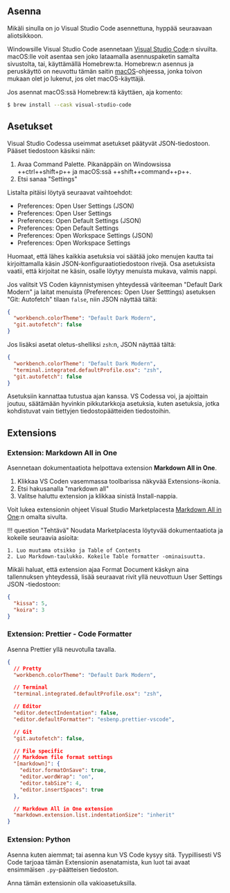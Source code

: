 ## Asenna

Mikäli sinulla on jo Visual Studio Code asennettuna, hyppää seuraavaan aliotsikkoon. 

Windowsille Visual Studio Code asennetaan [Visual Studio Code](https://code.visualstudio.com/download):n sivuilta. macOS:lle voit asentaa sen joko lataamalla asennuspaketin samalta sivustolta, tai, käyttämällä Homebrew:ta. Homebrew:n asennus ja peruskäyttö on neuvottu tämän saitin [macOS](macOS.md)-ohjeessa, jonka toivon mukaan olet jo lukenut, jos olet macOS-käyttäjä.

Jos asennat macOS:ssä Homebrew:tä käyttäen, aja komento:

```bash
$ brew install --cask visual-studio-code
```

## Asetukset

Visual Studio Codessa useimmat asetukset päätyvät JSON-tiedostoon. Pääset tiedostoon käsiksi näin:

1. Avaa Command Palette. Pikanäppäin on Windowsissa ++ctrl++shift+p++ ja macOS:ssä ++shift++command++p++.
2. Etsi sanaa "Settings"

Listalta pitäisi löytyä seuraavat vaihtoehdot:

- Preferences: Open User Settings (JSON)
- Preferences: Open User Settings
- Preferences: Open Default Settings (JSON)
- Preferences: Open Default Settings
- Preferences: Open Workspace Settings (JSON)
- Preferences: Open Workspace Settings

Huomaat, että lähes kaikkia asetuksia voi säätää joko menujen kautta tai kirjoittamalla käsin JSON-konfiguraatiotiedostoon rivejä. Osa asetuksista vaatii, että kirjoitat ne käsin, osalle löytyy menuista mukava, valmis nappi.

Jos valitsit VS Coden käynnistymisen yhteydessä väriteeman "Default Dark Modern" ja laitat menuista (Preferences: Open User Setttings) asetuksen "Git: Autofetch" tilaan `false`, niin JSON näyttää tältä:

```json
{
  "workbench.colorTheme": "Default Dark Modern",
  "git.autofetch": false
}
```

Jos lisäksi asetat oletus-shelliksi `zsh`:n, JSON näyttää tältä:

```json
{
  "workbench.colorTheme": "Default Dark Modern",
  "terminal.integrated.defaultProfile.osx": "zsh",
  "git.autofetch": false
}
```

Asetuksiin kannattaa tutustua ajan kanssa. VS Codessa voi, ja ajoittain joutuu, säätämään hyvinkin pikkutarkkoja asetuksia, kuten asetuksia, jotka kohdistuvat vain tiettyjen tiedostopäätteiden tiedostoihin.

## Extensions

### Extension: Markdown All in One

Asennetaan dokumentaatiota helpottava extension **Markdown All in One**.

1. Klikkaa VS Coden vasemmassa toolbarissa näkyvää Extensions-ikonia.
2. Etsi hakusanalla "markdown all"
3. Valitse haluttu extension ja klikkaa sinistä Install-nappia.

Voit lukea extensionin ohjeet Visual Studio Marketplacesta [Markdown All in One](https://marketplace.visualstudio.com/items?itemName=yzhang.markdown-all-in-one):n omalta sivulta.

!!! question "Tehtävä"
    Noudata Marketplacesta löytyvää dokumentaatiota ja kokeile seuraavia asioita:

    1. Luo muutama otsikko ja Table of Contents
    2. Luo Markdown-taulukko. Kokeile Table formatter -ominaisuutta.

Mikäli haluat, että extension ajaa Format Document käskyn aina tallennuksen yhteydessä, lisää seuraavat rivit yllä neuvottuun User Settings JSON -tiedostoon:

```json
{
  "kissa": 5,
  "koira": 3
}
```

### Extension: Prettier - Code Formatter

Asenna Prettier yllä neuvotulla tavalla.

```json
{
  // Pretty
  "workbench.colorTheme": "Default Dark Modern",

  // Terminal
  "terminal.integrated.defaultProfile.osx": "zsh",

  // Editor
  "editor.detectIndentation": false,
  "editor.defaultFormatter": "esbenp.prettier-vscode",

  // Git
  "git.autofetch": false,

  // File specific
  // Markdown file format settings
  "[markdown]": {
    "editor.formatOnSave": true,
    "editor.wordWrap": "on",
    "editor.tabSize": 4,
    "editor.insertSpaces": true
  },

  // Markdown All in One extension
  "markdown.extension.list.indentationSize": "inherit"
}
```

### Extension: Python

Asenna kuten aiemmat; tai asenna kun VS Code kysyy sitä. Tyypillisesti VS Code tarjoaa tämän Extensionin asenatamista, kun luot tai avaat ensimmäisen `.py`-päätteisen tiedoston. 

Anna tämän extensionin olla vakioasetuksilla.